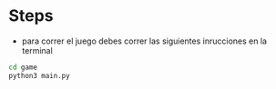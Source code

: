 # Steps
- para correr el juego debes correr las siguientes inrucciones en la terminal


```sh
cd game
python3 main.py